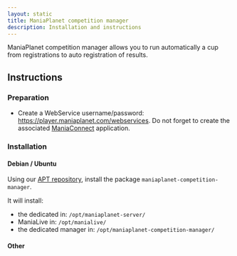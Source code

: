 ```yaml
---
layout: static
title: ManiaPlanet competition manager
description: Installation and instructions
---
```


ManiaPlanet competition manager allows you to run automatically a cup from registrations to auto registration of results.

## Instructions

### Preparation

* Create a WebService username/password: <https://player.maniaplanet.com/webservices>. 
Do not forget to create the associated [ManiaConnect](maniaconnect.html) application. 

### Installation

#### Debian / Ubuntu 

Using our [APT repository](apt.html), install the package `maniaplanet-competition-manager`.

It will install:

* the dedicated in: `/opt/maniaplanet-server/`
* ManiaLive in: `/opt/manialive/`
* the dedicated manager in: `/opt/maniaplanet-competition-manager/`


#### Other
